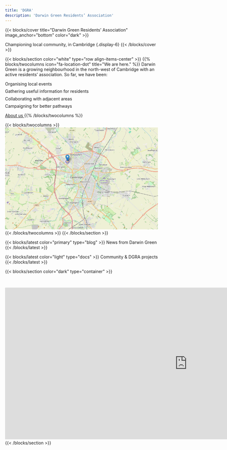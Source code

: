 ```yaml
---
title: 'DGRA'
description: 'Darwin Green Residents’ Association'
---
```


{{< blocks/cover title="Darwin Green Residents’ Association" image_anchor="bottom" color="dark" >}}

Championing local community, in Cambridge
{.display-6}
{{< /blocks/cover >}}

{{< blocks/section color="white" type="row align-items-center" >}}
{{% blocks/twocolumns icon="fa-location-dot" title="We are here." %}}
Darwin Green is a growing neighbourhood in the north-west of Cambridge with an
active residents’ association. So far, we have been:

<ul style="list-style-type: none; margin-left: 0; padding-left: 0;">
  <li>
    <i class="fa-solid fa-check text-primary me-3"></i>Organising local events
  </li>
  <li style="margin-top: 1ex;">
    <i class="fa-solid fa-check text-primary me-3"></i>Gathering useful information for residents
  </li>
  <li style="margin-top: 1ex;">
    <i class="fa-solid fa-check text-primary me-3"></i>Collaborating with adjacent areas
  </li>
  <li style="margin-top: 1ex;">
    <i class="fa-solid fa-check text-primary me-3"></i>Campaigning for better pathways
  </li>
</ul>

<a class="btn btn-lg btn-primary mt-2" href="/about/">
  About us
</a>
{{% /blocks/twocolumns %}}

{{< blocks/twocolumns >}}
<img src="dgmap.png" class="img-fluid rounded" alt="Darwin Green map (Google Maps)">
{{< /blocks/twocolumns >}}
{{< /blocks/section >}}

{{< blocks/latest color="primary" type="blog" >}}
News from Darwin Green
{{< /blocks/latest >}}

{{< blocks/latest color="light" type="docs" >}}
Community & DGRA projects
{{< /blocks/latest >}}

{{< blocks/section color="dark" type="container" >}}
<div id="home_calendar" class="text-center">
  <iframe src="https://calendar.google.com/calendar/embed?height=500&wkst=2&ctz=Europe%2FLondon&mode=MONTH&hl=en_GB&showPrint=0&showTz=0&src=MjFlMTRhN2Y2NDAzNDc4NzEwMGIxOTBiNmQ3M2VjZDg4Mjc1NzJkZDM4NDhiYzBmMWU1MmIxNGIyYzBlNmI2N0Bncm91cC5jYWxlbmRhci5nb29nbGUuY29t&color=%230B8043"
    style="border-width:0; margin-top: 4ex;"
    width="1200"
    height="500"
    frameborder="0"
    scrolling="no"></iframe>
</div>
{{< /blocks/section >}}
